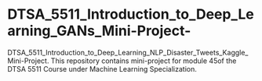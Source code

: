 # DTSA_5511_Introduction_to_Deep_Learning_GANs_Mini-Project-
DTSA_5511_Introduction_to_Deep_Learning_NLP_Disaster_Tweets_Kaggle_Mini-Project. This repository contains mini-project for module 45of the DTSA 5511 Course under Machine Learning Specialization.
